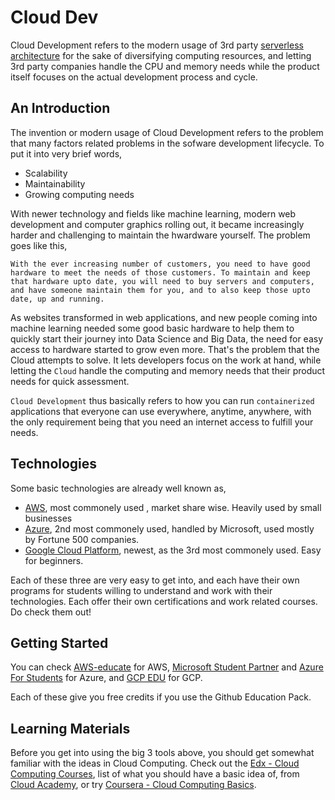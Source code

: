 # Cloud Dev

Cloud Development refers to the modern usage of 3rd party [serverless architecture](https://searchitoperations.techtarget.com/definition/serverless-computing?_ga=2.167453694.1303400459.1597212240-772566635.1597212240) for the sake of diversifying computing resources, and letting 3rd party companies handle the CPU and memory needs while the product itself focuses on the actual development process and cycle.

## An Introduction

The invention or modern usage of Cloud Development refers to the problem that many factors related problems in the sofware development lifecycle. To put it into very brief words,

- Scalability
- Maintainability
- Growing computing needs

With newer technology and fields like machine learning, modern web development and computer graphics rolling out, it became increasingly harder and challenging to maintain the hwardware yourself. The problem goes like this,

```
With the ever increasing number of customers, you need to have good hardware to meet the needs of those customers. To maintain and keep that hardware upto date, you will need to buy servers and computers, and have someone maintain them for you, and to also keep those upto date, up and running.
```

As websites transformed in web applications, and new people coming into machine learning needed some good basic hardware to help them to quickly start their journey into Data Science and Big Data, the need for easy access to hardware started to grow even more. That's the problem that the Cloud attempts to solve. It lets developers focus on the work at hand, while letting the `Cloud` handle the computing and memory needs that their product needs for quick assessment. 

`Cloud Development` thus basically refers to how you can run `containerized` applications that everyone can use everywhere, anytime, anywhere, with the only requirement being that you need an internet access to fulfill your needs. 

## Technologies

Some basic technologies are already well known as,

- [AWS](https://aws.amazon.com/), most commonely used , market share wise. Heavily used by small businesses
- [Azure](https://azure.microsoft.com/en-us/), 2nd most commonely used, handled by Microsoft, used mostly by Fortune 500 companies.
- [Google Cloud Platform](https://cloud.google.com/), newest, as the 3rd most commonely used. Easy for beginners.

Each of these three are very easy to get into, and each have their own programs for students willing to understand and work with their technologies. Each offer their own certifications and work related courses. Do check them out!

## Getting Started

You can check [AWS-educate](https://www.awseducate.com/) for AWS, [Microsoft Student Partner](https://studentambassadors.microsoft.com/) and [Azure For Students](https://azure.microsoft.com/en-us/free/students/) for Azure, and [GCP EDU](https://edu.google.com/products/google-cloud/) for GCP.

Each of these give you free credits if you use the Github Education Pack.

## Learning Materials

Before you get into using the big 3 tools above, you should get somewhat familiar with the ideas in Cloud Computing. Check out the [Edx - Cloud Computing Courses](https://www.edx.org/learn/cloud-computing), list of what you should have a basic idea of, from [Cloud Academy](https://cloudacademy.com/blog/prerequisites-to-learn-cloud-computing-introduction/), or try [Coursera - Cloud Computing Basics](https://www.coursera.org/learn/cloud-computing-basics).